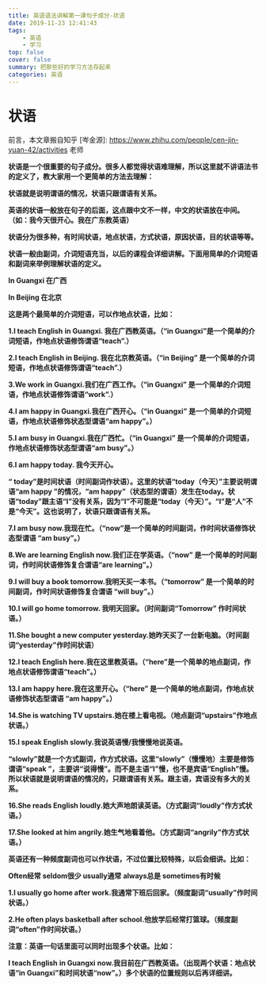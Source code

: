 ```yaml
---
title: 英语语法讲解第一课句子成分-状语
date: 2019-11-23 12:41:43
tags:
	- 英语
	- 学习
top: false
cover: false
summary: 把那些好的学习方法存起来
categories: 英语
---
```


# **状语**

前言，本文章搬自知乎 [岑金源]: https://www.zhihu.com/people/cen-jin-yuan-42/activities 老师

**状语是一个很重要的句子成分。很多人都觉得状语难理解，所以这里就不讲语法书的定义了，教大家用一个更简单的方法去理解：**

**状语就是说明谓语的情况，状语只跟谓语有关系。**

**英语的状语一般放在句子的后面，这点跟中文不一样，中文的状语放在中间。（如：我今天很开心。我在广东教英语）**

**状语分为很多种，有时间状语，地点状语，方式状语，原因状语，目的状语等等。**

**状语一般由副词，介词短语充当，以后的课程会详细讲解。下面用简单的介词短语和副词来举例理解状语的定义。**

**In Guangxi 在广西**

**In Beijing 在北京**

**这是两个最简单的介词短语，可以作地点状语，比如：**

**1.I teach English** **in Guangxi. 我在广西教英语。（“in Guangxi”是一个简单的介词短语，作地点状语修饰谓语“teach”.）**

**2.I teach English in Beijing. 我在北京教英语。（“in Beijing” 是一个简单的介词短语，作地点状语修饰谓语“teach”.）**

**3.We work in Guangxi.我们在广西工作。（“in Guangxi” 是一个简单的介词短语，作地点状语修饰谓语“work”.）**

**4.I am happy in Guangxi.我在广西开心。（“in Guangxi” 是一个简单的介词短语，作地点状语修饰状态型谓语“am happy”。）**

**5.I am busy in Guangxi.我在广西忙。（“in Guangxi” 是一个简单的介词短语，作地点状语修饰状态型谓语“am busy”。）**

**6.I am happy today. 我今天开心。**

**“ today”是时间状语（时间副词作状语）。这里的状语“today（今天）”主要说明谓语“am happy ”的情况，“am happy”（状态型的谓语）发生在today。状语“today”跟主语“I”没有关系，因为“I”不可能是“today（今天）”。“I”是“人”不是“今天”。这也说明了，状语只跟谓语有关系。**

**7.I am busy now.我现在忙。（“now”是一个简单的时间副词，作时间状语修饰状态型谓语 “am busy”。）**

**8.We are learning English now.我们正在学英语。（“now” 是一个简单的时间副词，作时间状语修饰复合谓语“are learning”。）**

**9.I will buy a book tomorrow.我明天买一本书。（“tomorrow” 是一个简单的时间副词，作时间状语修饰复合谓语 “will buy”。）**

**10.I will go home tomorrow. 我明天回家。（时间副词“Tomorrow” 作时间状语。）**

**11.She bought a new computer yesterday.她昨天买了一台新电脑。（时间副词“yesterday”作时间状语）**

**12.I teach English here.我在这里教英语。（“here”是一个简单的地点副词，作地点状语修饰谓语“teach”。）**

**13.I am happy here.我在这里开心。（“here” 是一个简单的地点副词，作地点状语修饰状态型谓语 “am happy”。）**

**14.She is watching TV upstairs.她在楼上看电视。（地点副词“upstairs”作地点状语。）**

**15.I speak English slowly.我说英语慢/我慢慢地说英语。**

**“slowly”就是一个方式副词，作方式状语。这里“slowly”（慢慢地）主要是修饰谓语“speak ”，主要讲“说得慢”。而不是主语“I”慢，也不是宾语“English”慢。所以状语就是说明谓语的情况的，只跟谓语有关系。跟主语，宾语没有多大的关系。**

**16.She reads English loudly.她大声地朗读英语。（方式副词“loudly”作方式状语。）**

**17.She looked at him angrily.她生气地看着他。（方式副词“angrily”作方式状语。）**

**英语还有一种频度副词也可以作状语，不过位置比较特殊，以后会细讲。比如：**

**Often经常 seldom很少 usually通常** **always总是 sometimes有时候**

**1.I usually go home after work.我通常下班后回家。（频度副词“usually”作时间状语。）**

**2.He often plays basketball after school.他放学后经常打篮球。（频度副词“often”作时间状语。）**

**注意：英语一句话里面可以同时出现多个状语。比如：**

**I teach English** **in Guangxi** **now.我目前在广西教英语。（出现两个状语：地点状语“in Guangxi”和时间状语“now”。）多个状语的位置规则以后再详细讲。**